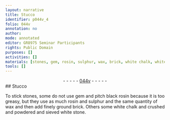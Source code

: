 ```yaml
---
layout: narrative
title: Stucco
identifier: p044v_4
folio: 044v
annotation: no
author:
mode: annotated
editor: GR8975 Seminar Participants
rights: Public Domain
purposes: []
activities: []
materials: [stones, gem, rosin, sulphur, wax, brick, white chalk, white stone]
tools: []
---
```


 <div class="folio" align="center">- - - - - <a href="http://gallica.bnf.fr/ark:/12148/btv1b10500001g/f94.image" target="_blank">044v</a> - - - - - </div>   
## Stucco

 
To stick <span class="material">stones</span>, some do not use <span class="material">gem</span> and pitch black <span class="material">rosin</span> because it is too greasy, but they use as much rosin and <span class="material">sulphur</span> and the same quantity of <span class="material">wax</span> and then add finely ground <span class="material">brick</span>. Others some <span class="material">white chalk</span> and crushed and powdered and sieved <span class="material">white stone</span>.
 